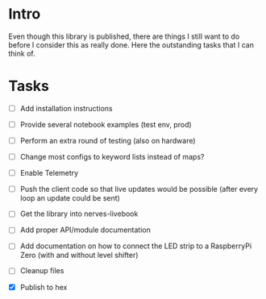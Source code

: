 # Intro
Even though this library is published, there are things I still want to do before I consider this
as really done. Here the outstanding tasks that I can think of.
# Tasks
- [ ] Add installation instructions
- [ ] Provide several notebook examples (test env, prod)
- [ ] Perform an extra round of testing (also on hardware)
- [ ] Change most configs to keyword lists instead of maps?
- [ ] Enable Telemetry
- [ ] Push the client code so that live updates would be possible (after every loop an update could be sent)
- [ ] Get the library into nerves-livebook
- [ ] Add proper API/module documentation
- [ ] Add documentation on how to connect the LED strip to a RaspberryPi Zero (with and without level shifter)
- [ ] Cleanup files
- [x] Publish to hex

